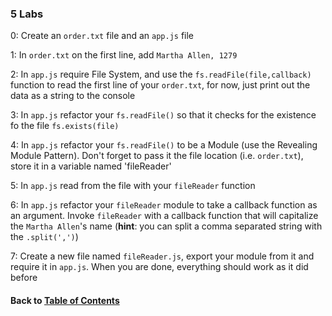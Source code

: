 ### 5 Labs

0: Create an `order.txt` file and an `app.js` file  
  
1: In `order.txt` on the first line, add `Martha Allen, 1279`
  

2: In `app.js` require File System, and use the `fs.readFile(file,callback)` function to read the first line of your `order.txt`, for now, just print out the data as a string to the console

  
3: In `app.js` refactor your `fs.readFile()` so that it checks for the existence fo the file `fs.exists(file)`
  

4: In `app.js` refactor your `fs.readFile()` to be a Module (use the Revealing Module Pattern). Don't forget to pass it the file location (i.e. `order.txt`), store it in a variable named 'fileReader'
  

5: In `app.js` read from the file with your `fileReader` function
  

6: In `app.js` refactor your `fileReader` module to take a callback function as an argument. Invoke `fileReader` with a callback function that will capitalize the `Martha Allen`'s name (**hint**: you can split a comma separated string with the `.split(',')`)
  

7: Create a new file named `fileReader.js`, export your module from it and require it in `app.js`. When you are done, everything should work as it did before


#### Back to [Table of Contents](../README.md)